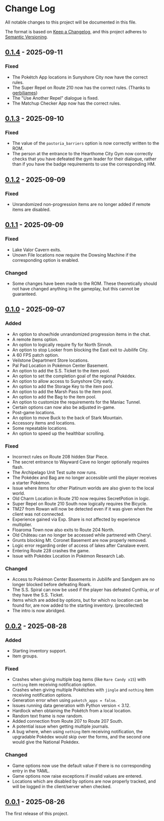 # Change Log

All notable changes to this project will be documented in this file.

The format is based on [Keep a Changelog](https://keepachangelog.com/en/1.0.0/),
and this project adheres to [Semantic Versioning](https://semver.org/spec/v2.0.0.html).

## [0.1.4] - 2025-09-11
### Fixed
* The Pokétch App locations in Sunyshore City now have the correct rules.
* The Super Repel on Route 210 now has the correct rules. (Thanks to [gerbiljames](https://github.com/gerbiljames))
* The "Use Another Repel" dialogue is fixed.
* The Matchup Checker App now has the correct rules.

## [0.1.3] - 2025-09-10
### Fixed
* The value of the `pastoria_barriers` option is now correctly written to the ROM.
* The person at the entrance to the Hearthome City Gym now correctly checks that you have
defeated the gym leader for their dialogue, rather than if you have the badge requirements to use
the corresponding HM.

## [0.1.2] - 2025-09-09
### Fixed
* Unrandomized non-progression items are no longer added if remote items are disabled.

## [0.1.1] - 2025-09-09
### Fixed
* Lake Valor Cavern exits.
* Unown File locations now require the Dowsing Machine if the corresponding option is enabled.
### Changed
* Some changes have been made to the ROM. These theoretically should not have changed anything in the
gameplay, but this cannot be guaranteed.

## [0.1.0] - 2025-09-07
### Added
* An option to show/hide unrandomized progression items in the chat.
* A remote items option.
* An option to logically require fly for North Sinnoh.
* An option to stop Looker from blocking the East exit to Jubilife City.
* A 60 FPS patch option.
* Veilstone Department Store locations.
* Pal Pad Location in Pokémon Center Basement.
* An option to add the S.S. Ticket to the item pool.
* An option to set the completion goal of the regional Pokédex.
* An option to allow access to Sunyshore City early.
* An option to add the Storage Key to the item pool.
* An option to add the Marsh Pass to the item pool.
* An option to add the Bag to the item pool.
* An option to customize the requirements for the Maniac Tunnel.
* Certain options can now also be adjusted in-game.
* Post-game locations.
* An option to move Buck to the back of Stark Mountain.
* Accessory items and locations.
* Some repeatable locations.
* An option to speed up the healthbar scrolling.
### Fixed
* Incorrect rules on Route 208 hidden Star Piece.
* The secret entrance to Wayward Cave no longer optionally requires flash.
* The Archipelago Unit Test suite now runs.
* The Pokédex and Bag are no longer accessible until the player receives a starter Pokémon.
* Issue where items for other Platinum worlds are also given to the local world.
* Old Charm Location in Route 210 now requires SecretPotion in logic.
* Super Repel on Route 210 South now logically requires the Bicycle.
* TM27 from Rowan will now be detected even if it was given when the client was not connected.
* Experience gained via Exp. Share is not affected by experience multiplier.
* Floaroma Town now also exits to Route 204 North.
* Old Château can no longer be accessed while partnered with Cheryl.
* Grunts blocking Mt. Coronet Basement are now properly removed.
* Logic error regarding order of access of lakes after Canalave event.
* Entering Route 228 crashes the game.
* Issue with Pokédex Location in Pokémon Research Lab.
### Changed
* Access to Pokémon Center Basements in Jubilife and Sandgem are no longer blocked before defeating Roark.
* The S.S. Spiral can now be used if the player has defeated Cynthia, *or* of they have the S.S. Ticket.
* Items which are added by options, but for which no location can be found for, are now added to the starting inventory. (precollected)
* The intro is now abridged.

## [0.0.2] - 2025-08-28
### Added
* Starting inventory support.
* Item groups.
### Fixed
* Crashes when giving multiple bag items (like `Rare Candy x15`) with `nothing` item receiving notification option.
* Crashes when giving multiple Pokétches with `jingle` and `nothing` item receiving notification options.
* Generation error when using `poketch_apps = false`.
* Issues running data generation with Python version < 3.12.
* Hardlock when obtaining the Pokétch from a local location.
* Random text frame is now random.
* Added connection from Route 207 to Route 207 South.
* A potential issue when getting multiple journals.
* A bug where, when using `nothing` item receiving notification, the upgradable Pokédex would
skip over the forms, and the second one would give the National Pokédex.
### Changed
* Game options now use the default value if there is no corresponding entry in the YAML.
* Game options now raise exceptions if invalid values are entered.
* Locations which are disabled by options are now properly tracked, and will be logged in the client/server when checked.

## [0.0.1] - 2025-08-26
The first release of this project.

[0.1.4]: https://github.com/ljtpetersen/platinum_archipelago/compare/v0.1.4...v0.1.3
[0.1.3]: https://github.com/ljtpetersen/platinum_archipelago/compare/v0.1.3...v0.1.2
[0.1.2]: https://github.com/ljtpetersen/platinum_archipelago/compare/v0.1.2...v0.1.1
[0.1.1]: https://github.com/ljtpetersen/platinum_archipelago/compare/v0.1.1...v0.1.0
[0.1.0]: https://github.com/ljtpetersen/platinum_archipelago/compare/v0.1.0...v0.0.2
[0.0.2]: https://github.com/ljtpetersen/platinum_archipelago/compare/v0.0.2...v0.0.1
[0.0.1]: https://github.com/ljtpetersen/platinum_archipelago/releases/tag/v0.0.1
